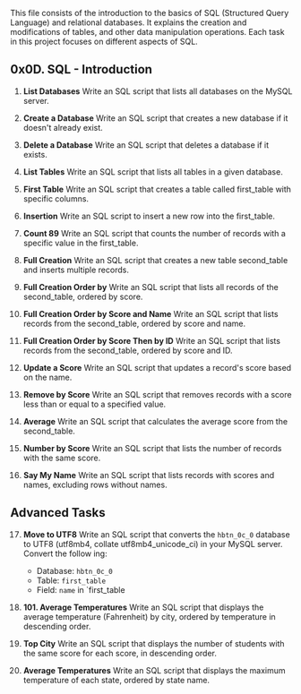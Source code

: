 This file consists of the introduction to the basics of SQL (Structured Query Language) and relational databases. It explains the creation and modifications of tables, and other data manipulation operations. Each task in this project focuses on different aspects of SQL.

## 0x0D. SQL - Introduction

1. **List Databases**
   Write an SQL script that lists all databases on the MySQL server.

2. **Create a Database**
   Write an SQL script that creates a new database if it doesn't already exist.

3. **Delete a Database**
   Write an SQL script that deletes a database if it exists.

4. **List Tables**
   Write an SQL script that lists all tables in a given database.

5. **First Table**
   Write an SQL script that creates a table called first_table with specific columns.

6. **Insertion**
   Write an SQL script to insert a new row into the first_table.

7. **Count 89**
   Write an SQL script that counts the number of records with a specific value in the first_table.

8. **Full Creation**
   Write an SQL script that creates a new table second_table and inserts multiple records.

9. **Full Creation Order by**
   Write an SQL script that lists all records of the second_table, ordered by score.

10. **Full Creation Order by Score and Name**
    Write an SQL script that lists records from the second_table, ordered by score and name.

11. **Full Creation Order by Score Then by ID**
    Write an SQL script that lists records from the second_table, ordered by score and ID.

12. **Update a Score**
    Write an SQL script that updates a record's score based on the name.

13. **Remove by Score**
    Write an SQL script that removes records with a score less than or equal to a specified value.

14. **Average**
    Write an SQL script that calculates the average score from the second_table.

15. **Number by Score**
    Write an SQL script that lists the number of records with the same score.

16. **Say My Name**
    Write an SQL script that lists records with scores and names, excluding rows without names.


## Advanced Tasks

17. **Move to UTF8**
    Write an SQL script that converts the `hbtn_0c_0` database to UTF8 (utf8mb4, collate utf8mb4_unicode_ci) in your MySQL server. Convert the follow    ing:

    - Database: `hbtn_0c_0`
    - Table: `first_table`
    - Field: `name` in `first_table

18. **101. Average Temperatures**
    Write an SQL script that displays the average temperature (Fahrenheit) by city, ordered by temperature in descending order.

19. **Top City**
    Write an SQL script that displays the number of students with the same score for each score, in descending order.

20. **Average Temperatures**
    Write an SQL script that displays the maximum temperature of each state, ordered by state name.

